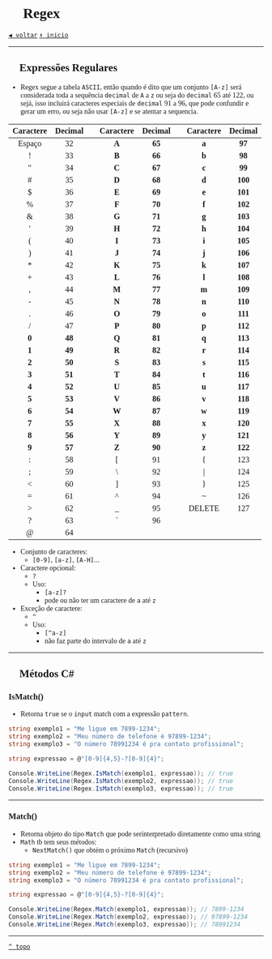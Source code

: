 <font face="Calibri">

# 🔡 Regex

[`◀️ voltar`](./Readme.md)
[`⬆️ inicio`](../Readme.md)

---

## 📍 Expressões Regulares
+ Regex segue a tabela `ASCII`, então quando é dito que um conjunto `[A-z]` será considerada toda a sequência `decimal` de `A` a `z` ou seja do `decimal` 65 até 122, ou sejá, isso incluirá caracteres especiais de `decimal` 91 a 96, que pode confundir e gerar um erro, ou seja não usar `[A-z]` e se atentar a sequencia.

| Caractere | Decimal |   | Caractere | Decimal |   | Caractere | Decimal |
|:---------:|:-------:|:-:|:---------:|:-------:|:-:|:---------:|:-------:|
|   Espaço  |    32   |   |   **A**   |  **65** |   |   **a**   |  **97** |
|     !     |    33   |   |   **B**   |  **66** |   |   **b**   |  **98** |
|     "     |    34   |   |   **C**   |  **67** |   |   **c**   |  **99** |
|     #     |    35   |   |   **D**   |  **68** |   |   **d**   | **100** |
|     $     |    36   |   |   **E**   |  **69** |   |   **e**   | **101** |
|     %     |    37   |   |   **F**   |  **70** |   |   **f**   | **102** |
|     &     |    38   |   |   **G**   |  **71** |   |   **g**   | **103** |
|     '     |    39   |   |   **H**   |  **72** |   |   **h**   | **104** |
|     (     |    40   |   |   **I**   |  **73** |   |   **i**   | **105** |
|     )     |    41   |   |   **J**   |  **74** |   |   **j**   | **106** |
|     *     |    42   |   |   **K**   |  **75** |   |   **k**   | **107** |
|     +     |    43   |   |   **L**   |  **76** |   |   **l**   | **108** |
|     ,     |    44   |   |   **M**   |  **77** |   |   **m**   | **109** |
|     -     |    45   |   |   **N**   |  **78** |   |   **n**   | **110** |
|     .     |    46   |   |   **O**   |  **79** |   |   **o**   | **111** |
|     /     |    47   |   |   **P**   |  **80** |   |   **p**   | **112** |
|   **0**   |  **48** |   |   **Q**   |  **81** |   |   **q**   | **113** |
|   **1**   |  **49** |   |   **R**   |  **82** |   |   **r**   | **114** |
|   **2**   |  **50** |   |   **S**   |  **83** |   |   **s**   | **115** |
|   **3**   |  **51** |   |   **T**   |  **84** |   |   **t**   | **116** |
|   **4**   |  **52** |   |   **U**   |  **85** |   |   **u**   | **117** |
|   **5**   |  **53** |   |   **V**   |  **86** |   |   **v**   | **118** |
|   **6**   |  **54** |   |   **W**   |  **87** |   |   **w**   | **119** |
|   **7**   |  **55** |   |   **X**   |  **88** |   |   **x**   | **120** |
|   **8**   |  **56** |   |   **Y**   |  **89** |   |   **y**   | **121** |
|   **9**   |  **57** |   |   **Z**   |  **90** |   |   **z**   | **122** |
|     :     |    58   |   |     [     |    91   |   |     {     |   123   |
|     ;     |    59   |   |     \     |    92   |   |     \|    |   124   |
|     <     |    60   |   |     ]     |    93   |   |     }     |   125   |
|     =     |    61   |   |     ^     |    94   |   |     ~     |   126   |
|     >     |    62   |   |     _     |    95   |   |   DELETE  |   127   |
|     ?     |    63   |   |     `     |    96   |   |           |         |
|     @     |    64   |   |           |         |   |           |         |

+ Conjunto de caracteres:
  + `[0-9]`, `[a-z]`, `[A-H]`...
+ Caractere opcional:
  + `?`
  + Uso:
    + `[a-z]?`
    + pode ou não ter um caractere de `a` até `z`
+ Exceção de caractere:
  + `^`
  + Uso:
    + `[^a-z]`
    + não faz parte do intervalo de `a` até `z`

---
## 📍 Métodos C#
### IsMatch()
+ Retorna `true` se o `input` match com a expressão `pattern`.
```csharp
string exemplo1 = "Me ligue em 7899-1234";
string exemplo2 = "Meu número de telefone é 97899-1234";
string exemplo3 = "O número 78991234 é pra contato profissional";

string expressao = @"[0-9]{4,5}-?[0-9]{4}";

Console.WriteLine(Regex.IsMatch(exemplo1, expressao)); // true
Console.WriteLine(Regex.IsMatch(exemplo2, expressao)); // true
Console.WriteLine(Regex.IsMatch(exemplo3, expressao)); // true
```

---
### Match()
+ Retorna objeto do tipo `Match` que pode serinterpretado diretamente como uma string
+ `Math` tb tem seus métodos:
  + `NextMatch()` que obtém o próximo `Match` (recursivo)
```csharp
string exemplo1 = "Me ligue em 7899-1234";
string exemplo2 = "Meu número de telefone é 97899-1234";
string exemplo3 = "O número 78991234 é pra contato profissional";

string expressao = @"[0-9]{4,5}-?[0-9]{4}";

Console.WriteLine(Regex.Match(exemplo1, expressao)); // 7899-1234
Console.WriteLine(Regex.Match(exemplo2, expressao)); // 97899-1234
Console.WriteLine(Regex.Match(exemplo3, expressao)); // 78991234
```

---

[`^ topo`](#🔡-regex)
</font>
